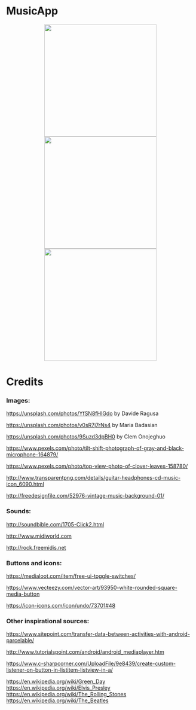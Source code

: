 # MusicApp

<p align="middle">
  <img src="../master/app/src/main/res/raw/category.jpg" width="300" />
  <img src="../master/app/src/main/res/raw/playlist.jpg" width="300" />
  <img src="../master/app/src/main/res/raw/player.jpg" width="300" /> 
</p>

# Credits

### Images:

https://unsplash.com/photos/YfSN8fHIGdo 
by Davide Ragusa

https://unsplash.com/photos/v0sR7j7rNs4
by Maria Badasian

https://unsplash.com/photos/9Suzd3dpBH0
by Clem Onojeghuo

https://www.pexels.com/photo/tilt-shift-photograph-of-gray-and-black-microphone-164879/

https://www.pexels.com/photo/top-view-photo-of-clover-leaves-158780/

http://www.transparentpng.com/details/guitar-headphones-cd-music-icon_6090.html

http://freedesignfile.com/52976-vintage-music-background-01/

### Sounds:

http://soundbible.com/1705-Click2.html

http://www.midiworld.com

http://rock.freemidis.net

### Buttons and icons:

https://medialoot.com/item/free-ui-toggle-switches/

https://www.vecteezy.com/vector-art/93950-white-rounded-square-media-button

https://icon-icons.com/icon/undo/73701#48

### Other inspirational sources:

https://www.sitepoint.com/transfer-data-between-activities-with-android-parcelable/

http://www.tutorialspoint.com/android/android_mediaplayer.htm

https://www.c-sharpcorner.com/UploadFile/9e8439/create-custom-listener-on-button-in-listitem-listview-in-a/

https://en.wikipedia.org/wiki/Green_Day
https://en.wikipedia.org/wiki/Elvis_Presley
https://en.wikipedia.org/wiki/The_Rolling_Stones
https://en.wikipedia.org/wiki/The_Beatles
